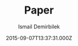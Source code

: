 ---
title: Paper
github: https://github.com/dbtek/paper
demo: https://dbtek.github.io/paper-demo/
author: Ismail Demirbilek
ssg:
  - Jekyll
cms:
  - No Cms
date: 2015-09-07T13:37:31.000Z
description: A gentle theme for Jekyll utilising material design.
stale: true
---